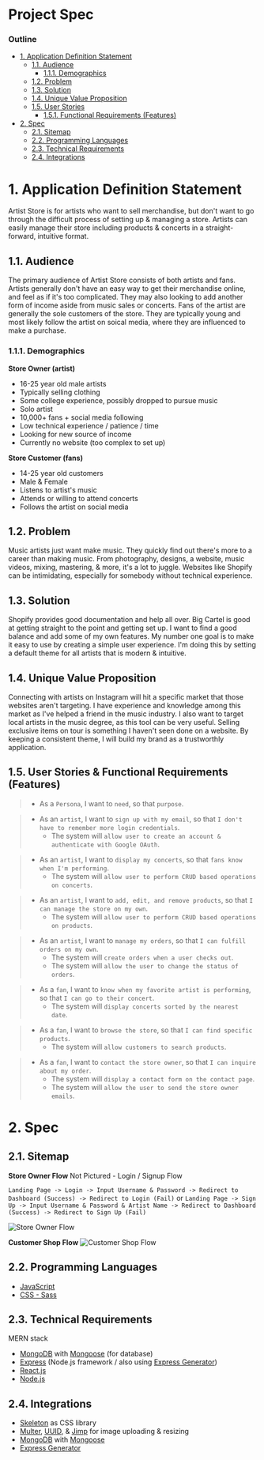 # Project Spec

### Outline

- [1. Application Definition Statement](#1-application-definition-statement)
  - [1.1. Audience](#11-audience)
    - [1.1.1. Demographics](#111-demographics)
  - [1.2. Problem](#12-problem)
  - [1.3. Solution](#13-solution)
  - [1.4. Unique Value Proposition](#14-unique-value-proposition)
  - [1.5. User Stories](#15-user-stories)
    - [1.5.1. Functional Requirements (Features)](#151-functional-requirements-features)
- [2. Spec](#2-spec)
  - [2.1. Sitemap](#21-sitemap)
  - [2.2. Programming Languages](#22-programming-languages)
  - [2.3. Technical Requirements](#23-technical-requirements)
  - [2.4. Integrations](#24-integrations)

# 1. Application Definition Statement

Artist Store is for artists who want to sell merchandise, but don't want to go through the difficult process of setting up & managing a store. Artists can easily manage their store including products & concerts in a straight-forward, intuitive format.

## 1.1. Audience

The primary audience of Artist Store consists of both artists and fans. Artists generally don't have an easy way to get their merchandise online, and feel as if it's too complicated. They may also looking to add another form of income aside from music sales or concerts. Fans of the artist are generally the sole customers of the store. They are typically young and most likely follow the artist on soical media, where they are influenced to make a purchase.

### 1.1.1. Demographics

**Store Owner (artist)**

- 16-25 year old male artists
- Typically selling clothing
- Some college experience, possibly dropped to pursue music
- Solo artist
- 10,000+ fans + social media following
- Low technical experience / patience / time
- Looking for new source of income
- Currently no website (too complex to set up)

**Store Customer (fans)**

- 14-25 year old customers
- Male & Female
- Listens to artist's music
- Attends or willing to attend concerts
- Follows the artist on social media

## 1.2. Problem

Music artists just want make music. They quickly find out there's more to a career than making music. From photography, designs, a website, music videos, mixing, mastering, & more, it's a lot to juggle. Websites like Shopify can be intimidating, especially for somebody without technical experience.

## 1.3. Solution

Shopify provides good documentation and help all over. Big Cartel is good at getting straight to the point and getting set up. I want to find a good balance and add some of my own features. My number one goal is to make it easy to use by creating a simple user experience. I'm doing this by setting a default theme for all artists that is modern & intuitive.

## 1.4. Unique Value Proposition

Connecting with artists on Instagram will hit a specific market that those websites aren't targeting. I have experience and knowledge among this market as I've helped a friend in the music industry. I also want to target local artists in the music degree, as this tool can be very useful. Selling exclusive items on tour is something I haven't seen done on a website. By keeping a consistent theme, I will build my brand as a trustworthly application.

## 1.5. User Stories & Functional Requirements (Features)

> - As a `Persona`, I want to `need`, so that `purpose`.

> - As an `artist`, I want to `sign up with my email`, so that `I don't have to remember more login credentials`.
>   - The system will `allow user to create an account & authenticate with Google OAuth`.

> - As an `artist`, I want to `display my concerts`, so that `fans know when I'm performing`.
>   - The system will `allow user to perform CRUD based operations on concerts`.

> - As an `artist`, I want to `add, edit, and remove products`, so that `I can manage the store on my own`.
>   - The system will `allow user to perform CRUD based operations on products`.

> - As an `artist`, I want to `manage my orders`, so that `I can fulfill orders on my own`.
>   - The system will `create orders when a user checks out`.
>   - The system will `allow the user to change the status of orders`.

> - As a `fan`, I want to `know when my favorite artist is performing`, so that `I can go to their concert`.
>   - The system will `display concerts sorted by the nearest date`.

> - As a `fan`, I want to `browse the store`, so that `I can find specific products`.
>   - The system will `allow customers to search products`.

> - As a `fan`, I want to `contact the store owner`, so that `I can inquire about my order`.
>   - The system will `display a contact form on the contact page`.
>   - The system will `allow the user to send the store owner emails`.

# 2. Spec

## 2.1. Sitemap

**Store Owner Flow**
Not Pictured - Login / Signup Flow

`Landing Page -> Login -> Input Username & Password -> Redirect to Dashboard (Success) -> Redirect to Login (Fail)`
or
`Landing Page -> Sign Up -> Input Username & Password & Artist Name -> Redirect to Dashboard (Success) -> Redirect to Sign Up (Fail)`

![Store Owner Flow](https://image.ibb.co/dm4rTe/Screen_Shot_2018_10_04_at_5_55_34_PM.png)

**Customer Shop Flow**
![Customer Shop Flow](https://image.ibb.co/kWGMTe/Screen_Shot_2018_10_04_at_7_05_00_PM.png)

## 2.2. Programming Languages

- [JavaScript](https://developer.mozilla.org/en-US/docs/Web/JavaScript)
- [CSS - Sass](https://sass-lang.com/guide)

## 2.3. Technical Requirements

MERN stack

- [MongoDB](https://www.mongodb.com/) with [Mongoose](https://www.npmjs.com/package/mongoose) (for database)
- [Express](http://expressjs.com/) (Node.js framework / also using [Express Generator](https://expressjs.com/en/starter/generator.html))
- [React.js](https://reactjs.org/docs/getting-started.html)
- [Node.js](https://nodejs.org/)

## 2.4. Integrations

- [Skeleton](https://getskeleton.com/) as CSS library
- [Multer](https://github.com/expressjs/multer), [UUID](https://github.com/kelektiv/node-uuid), & [Jimp](https://github.com/oliver-moran/jimp) for image uploading & resizing
- [MongoDB](https://github.com/mongodb/mongo) with [Mongoose](https://github.com/Automattic/mongoose)
- [Express Generator](https://expressjs.com/en/starter/generator.html)
